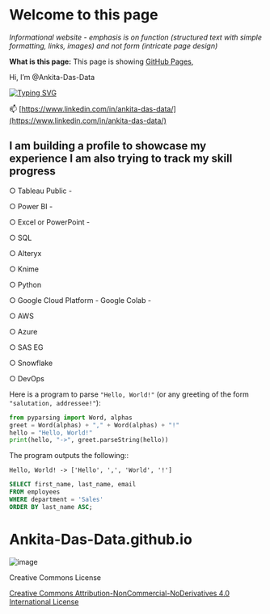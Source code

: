 # Welcome to this page

*Informational website - emphasis is on function (structured text with simple formatting, links, images) and not form (intricate page design)*

**What is this page:** This page is showing [GitHub Pages](https://pages.github.com), 


Hi, I’m @Ankita-Das-Data

[![Typing SVG](https://readme-typing-svg.demolab.com/?lines=I+am+building+a+profile+to+showcase;Please+have+patience)](https://git.io/typing-svg)

📫 [https://www.linkedin.com/in/ankita-das-data/](https://www.linkedin.com/in/ankita-das-data/)

I am building a profile to showcase my experience
I am also trying to track my skill progress
-----------------------------------------------------------------------------------

○   Tableau Public -        

○   Power BI -              
                            
○   Excel or PowerPoint -    

○   SQL

○   Alteryx

○   Knime

○   Python

○   Google Cloud Platform - Google Colab - 

○   AWS

○   Azure

○   SAS EG

○   Snowflake

○   DevOps

Here is a program to parse ``"Hello, World!"`` (or any greeting of the form
``"salutation, addressee!"``):

```python
from pyparsing import Word, alphas
greet = Word(alphas) + "," + Word(alphas) + "!"
hello = "Hello, World!"
print(hello, "->", greet.parseString(hello))
```

The program outputs the following::

    Hello, World! -> ['Hello', ',', 'World', '!']

```sql
SELECT first_name, last_name, email
FROM employees
WHERE department = 'Sales'
ORDER BY last_name ASC;
```

<!---
AnkitaDasData/AnkitaDasData is a ✨ special ✨ repository because its `README.md` (this file) appears on your GitHub profile.
You can click the Preview link to take a look at your changes.
--->
# Ankita-Das-Data.github.io
![image](https://github.com/user-attachments/assets/95a39b19-6afa-45f5-a038-2780c7e21937)

Creative Commons License 

[Creative Commons Attribution-NonCommercial-NoDerivatives 4.0 International License](https://creativecommons.org/licenses/by-nc-nd/4.0/)


